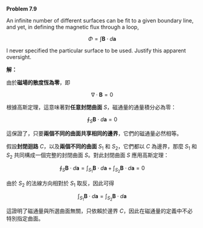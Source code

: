 
**Problem 7.9**

An infinite number of different surfaces can be fit to a given boundary line, and yet, in defining the magnetic flux through a loop,  

$$
\Phi = \int \mathbf{B} \cdot d\mathbf{a}
$$

I never specified the particular surface to be used. Justify this apparent oversight.


**解：**  

由於**磁場的散度恆為零**，即  

$$
\nabla \cdot \mathbf{B} = 0
$$

根據高斯定理，這意味著對**任意封閉曲面** $S$，磁通量的通量積分必為零：  

$$
\oint_S \mathbf{B} \cdot d\mathbf{a} = 0
$$

這保證了，只要**兩個不同的曲面共享相同的邊界**，它們的磁通量必然相等。  

假設**封閉迴路** $C$，以及**兩個不同的曲面** $S_1$ 和 $S_2$，它們都以 $C$ 為邊界，那麼 $S_1$ 和 $S_2$ 共同構成一個完整的封閉曲面 $S$。對此封閉曲面 $S$ 應用高斯定理：  

$$
\oint_S \mathbf{B} \cdot d\mathbf{a} = \int_{S_1} \mathbf{B} \cdot d\mathbf{a} + \int_{S_2} \mathbf{B} \cdot d\mathbf{a} = 0
$$

由於 $S_2$ 的法線方向相對於 $S_1$ 取反，因此可得  

$$
\int_{S_1} \mathbf{B} \cdot d\mathbf{a} = \int_{S_2} \mathbf{B} \cdot d\mathbf{a}
$$

這證明了磁通量與所選曲面無關，只依賴於邊界 $C$，因此在磁通量的定義中不必特別指定曲面。
